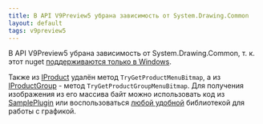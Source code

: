 ```yaml
---
title: В API V9Preview5 убрана зависимость от System.Drawing.Common
layout: default
tags: v9preview5
---
```


В API V9Preview5 убрана зависимость от System.Drawing.Common, т. к. этот nuget [поддерживаются только в Windows](https://learn.microsoft.com/ru-ru/dotnet/core/compatibility/core-libraries/6.0/system-drawing-common-windows-only).

Также из [IProduct](https://iiko.github.io/front.api.sdk/v9/html/Methods_T_Resto_Front_Api_Data_Assortment_IProduct.htm) удалён метод `TryGetProductMenuBitmap`, а из [IProductGroup](https://iiko.github.io/front.api.sdk/v9/html/Methods_T_Resto_Front_Api_Data_Assortment_IProductGroup.htm) - метод `TryGetProductGroupMenuBitmap`. Для получения изображения из его массива байт можно использовать код из [SamplePlugin](https://github.com/iiko/front.api.sdk/blob/master/sample/v8/Resto.Front.Api.SamplePlugin/WpfHelpers/ImageBytesToBitmapConverter.cs) или воспользоваться [любой удобной](https://learn.microsoft.com/ru-ru/dotnet/core/compatibility/core-libraries/6.0/system-drawing-common-windows-only#recommended-action) библиотекой для работы с графикой.
